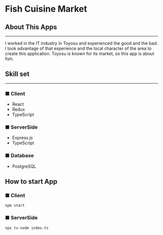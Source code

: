 # Fish Cuisine Market

## About This Apps
<hr/>
I worked in the IT industry in Toyosu and experienced the good and the bad. I took advantage of that experience and the local character of the area to create this application. Toyosu is known for its market, so this app is about fish.


## Skill set
<hr/>

### ■ Client
- React
- Redux
- TypeScript

### ■ ServerSide
- Express.js
- TypeScript

### ■ Database
- PostgreSQL


## How to start App
### ■ Client
```
npm start
```

### ■ ServerSide
```
npx ts-node index.ts 
```
